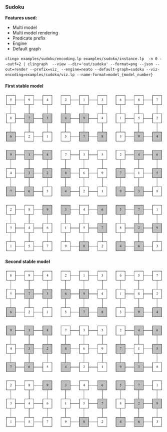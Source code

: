 ### Sudoku

**Features used:**
- Multi model
- Multi model rendering
- Predicate prefix
- Engine
- Default graph


`clingo examples/sudoku/encoding.lp examples/sudoku/instance.lp  -n 0 --outf=2 | clingraph  --view --dir='out/sudoku' --format=png --json --out=render --prefix=viz_ --engine=neato --default-graph=sudoku --viz-encoding=examples/sudoku/viz.lp --name-format=model_{model_number}`

#### First stable model
![](model_0.png)

#### Second stable model

![](model_1.png)
